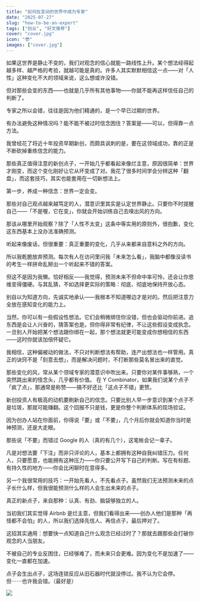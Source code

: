 ```yaml
---
title: "如何在变动的世界中成为专家"
date: "2025-07-27"
slug: "how-to-be-an-expert"
tags: ["创业", "好文推荐"]
cover: "cover.jpg"
icon: "😎"
images: ["cover.jpg"]
---
```

如果这世界是静止不变的，我们对观念的信心就能一路线性上升。某个想法经得起越多样、越严格的考验，就越可能是真的。许多人其实默默相信这一点——对「人性」这种变化不大的领域来说，这么想或许没错。



但对那些会变的东西——也就是几乎所有其他事物——你就不能再这样信任自己的判断了。



专家之所以会错，往往是因为他们精通的，是一个早已过期的世界。



有办法避免这种情况吗？能不能不被过时信念困住？答案是——可以，但得靠一点方法。



我曾经花了将近十年投资早期新创，而颇具讽刺的是，要在这领域成功，靠的正是不断砍掉重练信念的能力。



那些真正值得注意的新创点子，一开始几乎都看起来像烂主意，原因很简单：世界才刚变，而这个变化刚好让它从坏变成了对。我花了很多时间学会分辨这种「翻盘」，而这套技巧，其实也能套用在一切新想法上。



第一步，养成一种信念：世界一定会变。



那些对自己观点越来越笃定的人，潜意识里其实是认定世界静止。只要你不时提醒自己——「不是喔，它在变」，你就会开始训练自己去嗅出风的方向。



那该从哪里开始观察？除了「人性不太变」这条中等实用的原则外，很抱歉，变化这东西基本上没办法准确预测。



听起来像废话，但很重要：真正重要的变化，几乎从来都来自意料之外的方向。



所以我乾脆放弃预测。每次有人在访问里问我「未来怎么看」，我脑中都像没读书的考生一样拼命乱掰出一个听起来不错的答案。



但这不是因为我懒。恰好相反——我觉得，预测未来不但命中率可怜，还会让你思维变得僵硬。与其乱猜，不如选择更实际的策略：彻底、彻底地保持开放心态。



别自以为知道方向，先诚实地承认——我根本不知道哪边才是对的。然后把注意力全放在感知变化的能力上。



当然，你可以有一些假设性想法。它们会稍微绑住你没错，但也会驱动你前进。追东西是会让人兴奋的，猜答案也是。但你得非常有纪律，不让这些假设变成执念。
一旦别人开始把某个想法跟你绑在一起，那个想法就更可能变成你想相信的东西——这时你就该加倍怀疑它。



我相信，这种偏被动的做法，不只对判断想法有帮助，连产出想法也一样管用。真正的诀窍不是「刻意去想」，而是解决问题时，不打断那些莫名冒出来的直觉。



那些变化的风，常从某个领域专家的潜意识中吹出来。只要你对某件事够熟，一个突然跳出来的怪念头，几乎都有价值。
在 Y Combinator，如果我们说某个点子「疯了点」，那通常是称赞——搞不好还比「这点子不错」更赞。



新创投资人有极高的动机要刷新自己的信念。只要比别人早一步意识到某个点子不是垃圾，那就可能赚翻。这个回报不只是钱，更是你整个判断体系的现场验证。



因为创办人站在你面前，你得说「要」或「不要」，几个月后你就会知道你当时是神预测，还是大走眼。



那些说「不要」而错过 Google 的人（真的有几个），这笔帐会记一辈子。



凡是对想法要「下注」而非只评论的人，基本上都拥有这种自我纠错压力。任何人，只要愿意，也能拥有这种压力——你只要公开写下自己的判断。写在有标题、有持久性的地方——你会比闲聊时在意得多。



另一个我很常用的技巧：一开始先看人，不先看点子。虽然我们无法预测未来的点子长什么样，但我很能预测什么样的人会生出未来的点子。



真正的新点子，来自那种：认真、有劲、脑袋够独立的人。



当初我们其实觉得 Airbnb 是烂主意，但我们看得出来——创办人他们是那种「再怪都不会怕」的人，所以我们选择先信人、再信点子，最后押对了。



这招其实通用：想要快一点知道自己什么观念已经过时了？那就去跟那些会打破你观念的人当朋友。



不被自己的专业反困住，已经够难了，而未来只会更难。因为变化不是加速了——变化一直都在加速。



点子会生出点子，这场连锁反应从旧石器时代就没停过。我不认为它会停。
但⋯⋯也许我会错。（最好是）




![](https://prod-files-secure.s3.us-west-2.amazonaws.com/112d0858-5090-4d34-a606-b75eb8d65fd2/46476355-9cf3-4e99-9b7a-3531bc426380/1000202064.png?X-Amz-Algorithm=AWS4-HMAC-SHA256&X-Amz-Content-Sha256=UNSIGNED-PAYLOAD&X-Amz-Credential=ASIAZI2LB4665ARWZWWT%2F20251020%2Fus-west-2%2Fs3%2Faws4_request&X-Amz-Date=20251020T130846Z&X-Amz-Expires=3600&X-Amz-Security-Token=IQoJb3JpZ2luX2VjEEUaCXVzLXdlc3QtMiJGMEQCIFgWV8rhlvhxqX0T08Pm4ue3NYXUCsMjojjXBGtukASUAiAsSoE397UU5seneAy2U11hMNm7Uj%2FAmbXkEgUKf%2Fpc5CqIBAju%2F%2F%2F%2F%2F%2F%2F%2F%2F%2F8BEAAaDDYzNzQyMzE4MzgwNSIMxsqpc4YYr5U95psDKtwDxLwC5YVJlilGT1AsArjS0Wa9VOf4dA1EMqntKqM%2Fg6SxQ2YdM5aEACqPbWxy0PTa72zFN5q%2Br%2FZsLhlTJrvfRvq4mzZyNmtVP0rAg92Vx7KlqxmXotKoDUOltxrUlObuEDwu7OWaO%2Fr1hN2kQYIK1JNez2tah259P7i2XsE%2B9UW7GqFJGp2d37nPTx9DRSVVA6CGbVJ3Q8rcNByLaUKMubUllOxl6B6tyONwDZODidwvPOtR2pwspNq2ifYlZCESyOqxhS2B6b2gAfMQLos4Dp%2By1zCT54lSIDqjD0aMm%2BDNa8ImWkQViodssWb4Wce9M4o3seAZg6tjnVMvke84stkke88HDMnVQqATSf%2BO9uAc7agmgTAynRWd38HHS4KeaR6U2I8%2BvLwUC%2BOzCub%2FVH2i%2FiiTfAZsJ%2BSNDBtUTGu%2F4V3FgEgthUupgcuXKDbTrsHtJCbaG8cY2Gy3PyDEmPy2%2F02sEA1qLVeuT%2BkQVcTXS8iEDpRP%2FetrcwgbEVu99D2JNqTnVg6CH8Qq0mYVGmOUV9k%2FeobmPVOKQrk10JRoKoqyBYWnO09uQB3fBH6RVcwzpqUuc6qClTkAOuLa9mhv%2FhtC5gHCMmR2wTupgMNLQHLR0iJEvdxlspow%2BdjYxwY6pgEox10qQHZ1ArnF%2Fn9p%2BR%2F98QUDhfPadag8lsdu0kmxttGMhK05m0%2Bm8bd1QZCEmw0YQhxFWnECjyYaLNbgCBzLOpOdpIWz5Ga9rq6SZ6t91m6B%2FXVXm3BQJilYDovd1Uf3CDGl3884JZzk9sMwqAd8XIKvrAvd0SBVhsPiR2yHLC5Nd113fGig7Zud7erJG4rROcdNlSfYS2MIBGZNWvRv2DJnQL6v&X-Amz-Signature=a659c68bcc9dfcb388ec2d992e82853d76d94ff93cb8b9d6496075b017a45729&X-Amz-SignedHeaders=host&x-amz-checksum-mode=ENABLED&x-id=GetObject)

